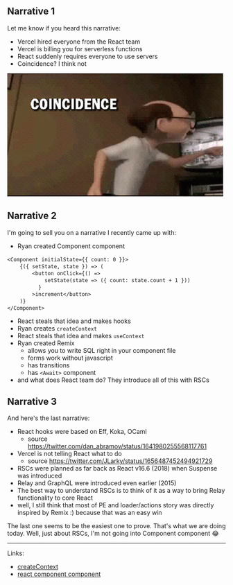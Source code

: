 ## Narrative 1

Let me know if you heard this narrative:

- Vercel hired everyone from the React team
- Vercel is billing you for serverless functions
- React suddenly requires everyone to use servers
- Coincidence? I think not

![Coincidence? I think not](./coinsidence.gif)

## Narrative 2

I'm going to sell you on a narrative I recently came up with:

- Ryan created Component component

```
<Component initialState={{ count: 0 }}>
    {({ setState, state }) => (
        <button onClick={() =>
            setState(state => ({ count: state.count + 1 }))
          }
        >increment</button>
    )}
</Component>
```

- React steals that idea and makes hooks
- Ryan creates `createContext`
- React steals that idea and makes `useContext`
- Ryan created Remix
  - allows you to write SQL right in your component file
  - forms work without javascript
  - has transitions
  - has `<Await>` component
- and what does React team do? They introduce all of this with RSCs

## Narrative 3

And here's the last narrative:

- React hooks were based on Eff, Koka, OCaml
  - source https://twitter.com/dan_abramov/status/1641980255568117761
- Vercel is not telling React what to do
  - source https://twitter.com/JLarky/status/1656487452494921729
- RSCs were planned as far back as React v16.6 (2018) when Suspense was introduced
- Relay and GraphQL were introduced even earlier (2015)
- The best way to understand RSCs is to think of it as a way to bring Relay functionality to core React
- well, I still think that most of PE and loader/actions story was directly inspired by Remix :) because that was an easy win

The last one seems to be the easiest one to prove. That's what we are doing today. Well, just about RSCs, I'm not going into Component component 😂

---

Links:

- [createContext](https://www.npmjs.com/package/react-broadcast)
- [react component component](https://www.npmjs.com/package/react-component-component)
